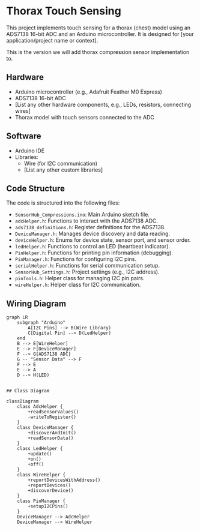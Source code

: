 # Thorax Touch Sensing

This project implements touch sensing for a thorax (chest) model using an ADS7138 16-bit ADC and an Arduino microcontroller. It is designed for [your application/project name or context].

This is the version we will add thorax compression sensor implementation to.

## Hardware

*   Arduino microcontroller (e.g., Adafruit Feather M0 Express)
*   ADS7138 16-bit ADC
*   [List any other hardware components, e.g., LEDs, resistors, connecting wires]
*   Thorax model with touch sensors connected to the ADC

## Software

*   Arduino IDE
*   Libraries:
    *   Wire (for I2C communication)
    *   [List any other custom libraries]

## Code Structure

The code is structured into the following files:

*   `SensorHub_Compressions.ino`: Main Arduino sketch file.
*   `adcHelper.h`: Functions to interact with the ADS7138 ADC.
*   `ads7138_definitions.h`: Register definitions for the ADS7138.
*   `DeviceManager.h`: Manages device discovery and data reading.
*   `deviceHelper.h`: Enums for device state, sensor port, and sensor order.
*   `ledHelper.h`: Functions to control an LED (heartbeat indicator).
*   `PinHelper.h`: Functions for printing pin information (debugging).
*   `PinManager.h`: Functions for configuring I2C pins.
*   `serialHelper.h`: Functions for serial communication setup.
*   `SensorHub_Settings.h`: Project settings (e.g., I2C address).
*   `pinTools.h`: Helper class for managing I2C pin pairs.
*   `wireHelper.h`: Helper class for I2C communication.

## Wiring Diagram

```mermaid
graph LR
    subgraph "Arduino"
        A[I2C Pins] --> B(Wire Library)
        C[Digital Pin] --> D(LedHelper)
    end
    B --> E[WireHelper]
    E --> F[DeviceManager]
    F --> G{ADS7138 ADC}
    G -- "Sensor Data" --> F
    F --> E
    E --> A
    D --> H(LED)


## Class Diagram

classDiagram
    class AdcHelper {
        +readSensorValues()
        -writeToRegister()
    }
    class DeviceManager {
        +discoverAndInit()
        +readSensorData()
    }
    class LedHelper {
        +update()
        +on()
        +off()
    }
    class WireHelper {
        +reportDevicesWithAddress()
        +reportDevices()
        +discoverDevice()
    }
    class PinManager {
        +setupI2CPins()
    }
    DeviceManager --> AdcHelper
    DeviceManager --> WireHelper
